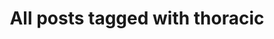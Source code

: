 ---
layout: tag
title: "All posts tagged with thoracic"
permalink: /weblog/tags/thoracic/
taxonomy: thoracic
---
